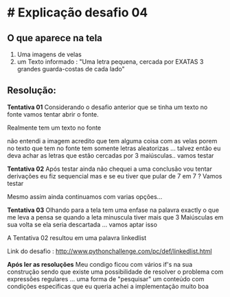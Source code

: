 # # Explicação desafio 04 

## O que aparece na tela 
1) Uma imagens de velas 
2) um Texto informado : 
"Uma letra pequena, cercada por EXATAS 3 grandes guarda-costas de cada lado" 

## Resolução: 
<b>Tentativa 01</b>
Considerando o desafio anterior que se tinha um texto no fonte vamos tentar abrir o fonte. 

Realmente tem um texto no fonte 

não entendi a imagem acredito que tem alguma coisa com as velas 
porem no texto que tem no fonte tem somente letras aleatorizas ... talvez então eu deva achar as letras que estão cercadas por 3 maiúsculas.. vamos testar


<b>Tentativa 02</b>
Após testar ainda não chequei a uma conclusão vou tentar derivações eu fiz sequencial mas e se eu tiver que pular de 7 em 7 ? Vamos testar 

Mesmo assim ainda continuamos com varias opções... 

<b>Tentativa 03</b>
Olhando para a tela tem uma enfase na palavra exactly o que me leva a pensa se quando a leta minuscula tiver mais que 3 Maiúsculas em sua volta se ela seria descartada ... vamos aptar isso 

A Tentativa 02 resultou em uma palavra linkedlist 

Link do desafio : http://www.pythonchallenge.com/pc/def/linkedlist.html 

<b>Após ler as resoluções</b>
Meu condigo ficou com vários if's na sua construção sendo que existe uma possibilidade de resolver o problema com expressões regulares ... uma forma de "pesquisar" um conteúdo com condições especificas que eu queria achei a implementação muito boa 